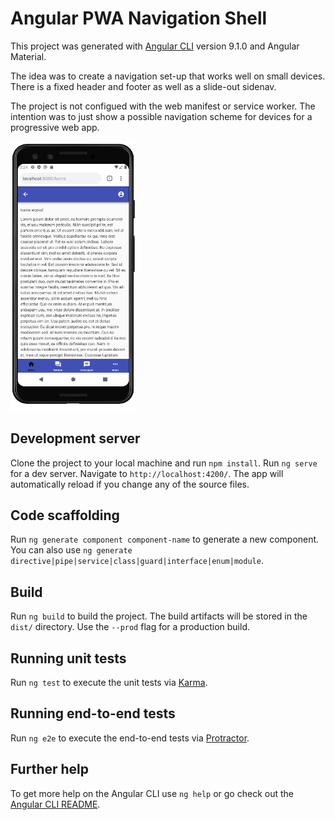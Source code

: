 # Angular PWA Navigation Shell

This project was generated with [Angular CLI](https://github.com/angular/angular-cli) version 9.1.0 and Angular Material.

The idea was to create a navigation set-up that works well on small devices.  There is a fixed header and footer as well as a slide-out sidenav.  

The project is not configued with the web manifest or service worker.  The intention was to just show a possible navigation scheme for devices for a progressive web app.   

<img src="home1.png" width="200">

## Development server

Clone the project to your local machine and run `npm install`.   Run `ng serve` for a dev server. Navigate to `http://localhost:4200/`. The app will automatically reload if you change any of the source files.

## Code scaffolding

Run `ng generate component component-name` to generate a new component. You can also use `ng generate directive|pipe|service|class|guard|interface|enum|module`.

## Build

Run `ng build` to build the project. The build artifacts will be stored in the `dist/` directory. Use the `--prod` flag for a production build.

## Running unit tests

Run `ng test` to execute the unit tests via [Karma](https://karma-runner.github.io).

## Running end-to-end tests

Run `ng e2e` to execute the end-to-end tests via [Protractor](http://www.protractortest.org/).

## Further help

To get more help on the Angular CLI use `ng help` or go check out the [Angular CLI README](https://github.com/angular/angular-cli/blob/master/README.md).
